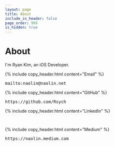 ```yaml
---
layout: page
title: About
include_in_header: false
page_order: 999
is_hidden: true
---
```


# About

I'm Ryan Kim, an iOS Developer.

{% include copy_header.html content="Email" %}
<pre class="link_block">
mailto:naolin@naolin.net
</pre>

{% include copy_header.html content="GitHub" %}
<pre class="link_block">
https://github.com/Rsych
</pre>

{% include copy_header.html content="LinkedIn" %}
<pre class="link_block">

</pre>

{% include copy_header.html content="Medium" %}
<pre class="link_block">
https://naolin.medium.com
</pre>
